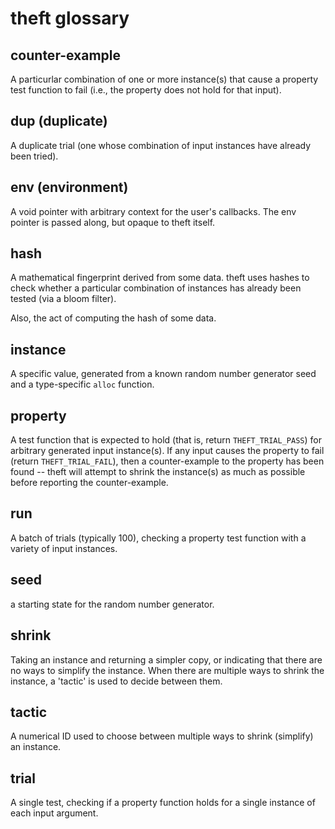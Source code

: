 # theft glossary

## counter-example

A particurlar combination of one or more instance(s) that
cause a property test function to fail (i.e., the property
does not hold for that input).

## dup (duplicate)

A duplicate trial (one whose combination of input instances have
already been tried).

## env (environment)

A void pointer with arbitrary context for the user's callbacks.
The env pointer is passed along, but opaque to theft itself.

## hash

A mathematical fingerprint derived from some data. theft uses
hashes to check whether a particular combination of instances
has already been tested (via a bloom filter).

Also, the act of computing the hash of some data.

## instance

A specific value, generated from a known random number generator
seed and a type-specific `alloc` function.

## property

A test function that is expected to hold (that is, return
`THEFT_TRIAL_PASS`) for arbitrary generated input instance(s). If any
input causes the property to fail (return `THEFT_TRIAL_FAIL`), then a
counter-example to the property has been found -- theft will attempt to
shrink the instance(s) as much as possible before reporting the
counter-example.

## run

A batch of trials (typically 100), checking a property test
function with a variety of input instances.

## seed

a starting state for the random number generator.

## shrink

Taking an instance and returning a simpler copy, or indicating
that there are no ways to simplify the instance. When there are
multiple ways to shrink the instance, a 'tactic' is used to
decide between them.

## tactic

A numerical ID used to choose between multiple ways to shrink
(simplify) an instance.

## trial

A single test, checking if a property function holds for a single
instance of each input argument.
